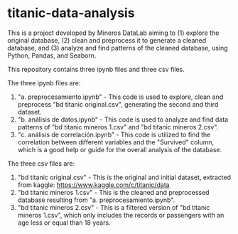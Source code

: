 # titanic-data-analysis
This is a project developed by Mineros DataLab aiming to (1) explore the original database, (2) clean and preprocess it to generate a cleaned database, and (3) analyze and find patterns of the cleaned database, using Python, Pandas, and Seaborn.

This repository contains three ipynb files and three csv files.

The three ipynb files are:
1. "a. preprocesamiento.ipynb" - This code is used to explore, clean and preprocess "bd titanic original.csv", generating the second and third dataset.
2. "b. análisis de datos.ipynb" - This code is used to analyze and find data patterns of "bd titanic mineros 1.csv" and "bd titanic mineros 2.csv".
3. "c. análisis de correlación.ipynb" - This code is utilized to find the correlation between different variables and the "Survived" column, which is a good help or guide for the overall analysis of the database.

The three csv files are:
1. "bd titanic original.csv"  - This is the original and initial dataset, extracted from kaggle: https://www.kaggle.com/c/titanic/data
2. "bd titanic mineros 1.csv" - This is the cleaned and preprocessed database resulting from "a. preprocesamiento.ipynb".
3. "bd titanic mineros 2.csv" - This is a filtered version of "bd titanic mineros 1.csv", which only includes the records or passengers with an age less or equal than 18 years.
